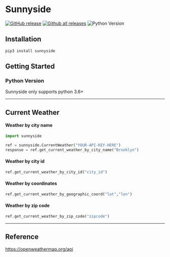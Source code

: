# Sunnyside

[![GitHub release](https://img.shields.io/github/v/release/junqili259/Sunnyside?include_prereleases)](https://github.com/junqili259/Sunnyside/releases)
[![Github all releases](https://img.shields.io/github/downloads/junqili259/Sunnyside/total)](https://github.com/junqili259/Sunnyside/releases)
![Python Version](https://img.shields.io/pypi/pyversions/sunnyside)

## Installation
```
pip3 install sunnyside
```

## Getting Started
### Python Version
Sunnyside only supports python 3.6+
_________________________________________________________________________________________________________________________________________________________________________________

## Current Weather
#### Weather by city name
```python
import sunnyside

ref = sunnyside.CurrentWeather("YOUR-API-KEY-HERE")
response = ref.get_current_weather_by_city_name("Brooklyn")
```
#### Weather by city id
```python
ref.get_current_weather_by_city_id("city_id")
```
#### Weather by coordinates 
```python
ref.get_current_weather_by_geographic_coord("lat","lon")
```
#### Weather by zip code
```python
ref.get_current_weather_by_zip_code("zipcode")
```

_________________________________________________________________________________________________________________________________________________________________________________

## Reference
https://openweathermap.org/api
